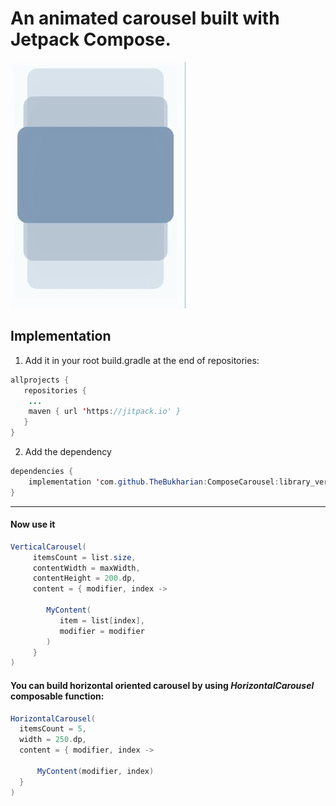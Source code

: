 # An animated carousel built with Jetpack Compose.

![Alt](AhWRD.jpg)


## Implementation


1. Add it in your root build.gradle at the end of repositories:

````java
allprojects {
   repositories {
    ...
    maven { url 'https://jitpack.io' }
   }
}
````



2.  Add the dependency
````java
dependencies {
    implementation 'com.github.TheBukharian:ComposeCarousel:library_version'
}
````
---
#### Now use it

````java
VerticalCarousel(
     itemsCount = list.size,
     contentWidth = maxWidth,
     contentHeight = 200.dp,
     content = { modifier, index ->

        MyContent(
           item = list[index],
           modifier = modifier
        )
     }
)
````


#### You can build horizontal oriented carousel by using ***HorizontalCarousel***  composable function:

````java
HorizontalCarousel(
  itemsCount = 5,
  width = 250.dp,
  content = { modifier, index ->

      MyContent(modifier, index)
  }
)
````
